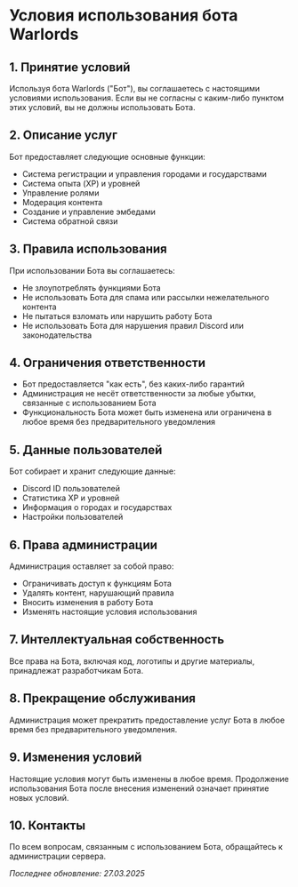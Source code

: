 # Условия использования бота Warlords

## 1. Принятие условий
Используя бота Warlords ("Бот"), вы соглашаетесь с настоящими условиями использования. Если вы не согласны с каким-либо пунктом этих условий, вы не должны использовать Бота.

## 2. Описание услуг
Бот предоставляет следующие основные функции:
- Система регистрации и управления городами и государствами
- Система опыта (XP) и уровней
- Управление ролями
- Модерация контента
- Создание и управление эмбедами
- Система обратной связи

## 3. Правила использования
При использовании Бота вы соглашаетесь:
- Не злоупотреблять функциями Бота
- Не использовать Бота для спама или рассылки нежелательного контента
- Не пытаться взломать или нарушить работу Бота
- Не использовать Бота для нарушения правил Discord или законодательства

## 4. Ограничения ответственности
- Бот предоставляется "как есть", без каких-либо гарантий
- Администрация не несёт ответственности за любые убытки, связанные с использованием Бота
- Функциональность Бота может быть изменена или ограничена в любое время без предварительного уведомления

## 5. Данные пользователей
Бот собирает и хранит следующие данные:
- Discord ID пользователей
- Статистика XP и уровней
- Информация о городах и государствах
- Настройки пользователей

## 6. Права администрации
Администрация оставляет за собой право:
- Ограничивать доступ к функциям Бота
- Удалять контент, нарушающий правила
- Вносить изменения в работу Бота
- Изменять настоящие условия использования

## 7. Интеллектуальная собственность
Все права на Бота, включая код, логотипы и другие материалы, принадлежат разработчикам Бота.

## 8. Прекращение обслуживания
Администрация может прекратить предоставление услуг Бота в любое время без предварительного уведомления.

## 9. Изменения условий
Настоящие условия могут быть изменены в любое время. Продолжение использования Бота после внесения изменений означает принятие новых условий.

## 10. Контакты
По всем вопросам, связанным с использованием Бота, обращайтесь к администрации сервера.

*Последнее обновление: 27.03.2025*
